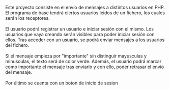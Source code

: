 Este proyecto consiste en el envío de mensajes a distintos usuarios en PHP. El programa de base tendrá ciertos usuarios leidos de un fichero, los cuales serán los receptores. <br><br>
El usuario podrá registrar un usuario e iniciar sesión con el mismo. Los usuarios que vaya creando serán visibles para poder iniciar sesión con ellos. Tras acceder con un usuario, se podrá enviar mensajes a los usuarios del fichero. <br><br>
Si el mensaje empieza por "importante" sin distinguir mayusculas y minusculas, el texto será de color verde. Además, el usuario podrá marcar como importante el mensaje tras enviarlo y con ello, poder retrasar el envío del mensaje. <br><br>
Por último se cuenta con un boton de inicio de sesion

